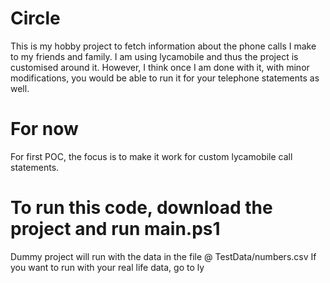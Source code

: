 # Circle
This is my hobby project to fetch information about the phone calls I make to my friends and family. I am using lycamobile and thus the project is customised around it. However, I think once I am done with it, with minor modifications, you would be able to run it for your telephone statements as well.

# For now
For first POC, the focus is to make it work for custom lycamobile call statements. 

# To run this code, download the project and run main.ps1
Dummy project will run with the data in the file @ TestData/numbers.csv
If you want to run with your real life data, go to ly
